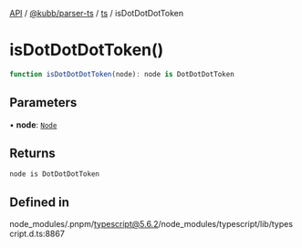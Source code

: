 [API](../../../../../packages.md) / [@kubb/parser-ts](../../../index.md) / [ts](../index.md) / isDotDotDotToken

# isDotDotDotToken()

```ts
function isDotDotDotToken(node): node is DotDotDotToken
```

## Parameters

• **node**: [`Node`](../interfaces/Node.md)

## Returns

`node is DotDotDotToken`

## Defined in

node\_modules/.pnpm/typescript@5.6.2/node\_modules/typescript/lib/typescript.d.ts:8867
